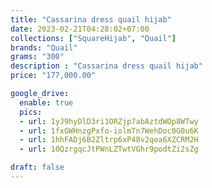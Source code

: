 ```yaml
---
title: "Cassarina dress quail hijab"
date: 2023-02-21T04:28:02+07:00
collections: ["SquareHijab", "Quail"]
brands: "Quail"
grams: "300"
description : "Cassarina dress quail hijab"
price: "177,000.00"

google_drive:
  enable: true
  pics:
  - url: 1yJ9hyDlD3ri1ORZjp7abAztdWOp8WTwy
  - url: 1fxGWHnzgPxfo-iolmTn7WehDoc0G0u6K
  - url: 1hhFADj6B2Zltrp6xP48v2qea6XZCRM2H
  - url: 10QzrgqcJtPWnLZTwtVGhr9podtZi2sZg

draft: false
---
```


    
  

